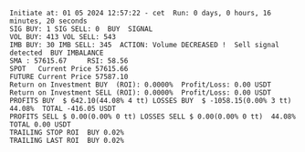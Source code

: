     Initiate at: 01 05 2024 12:57:22 - cet  Run: 0 days, 0 hours, 16 minutes, 20 seconds
    SIG BUY: 1 SIG SELL: 0  BUY  SIGNAL
    VOL BUY: 413 VOL SELL: 543
    IMB BUY: 30 IMB SELL: 345  ACTION: Volume DECREASED !  Sell signal detected  BUY IMBALANCE
    SMA : 57615.67     RSI: 58.56
    SPOT   Current Price 57615.66
    FUTURE Current Price 57587.10
    Return on Investment BUY  (ROI): 0.0000%  Profit/Loss: 0.00 USDT
    Return on Investment SELL (ROI): 0.0000%  Profit/Loss: 0.00 USDT
    PROFITS BUY  $ 642.10(44.08% 4 tt) LOSSES BUY  $ -1058.15(0.00% 3 tt)  44.08%  TOTAL -416.05 USDT
    PROFITS SELL $ 0.00(0.00% 0 tt) LOSSES SELL $ 0.00(0.00% 0 tt)  44.08%  TOTAL 0.00 USDT
    TRAILING STOP ROI  BUY 0.02%
    TRAILING LAST ROI  BUY 0.02%

